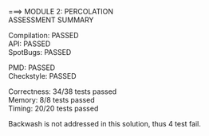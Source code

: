 ===> MODULE 2: PERCOLATION<br>
ASSESSMENT SUMMARY

Compilation:  PASSED<br>
API:          PASSED<br>
SpotBugs:     PASSED<br>

PMD:          PASSED<br>
Checkstyle:   PASSED<br>


Correctness:  34/38 tests passed<br>
Memory:       8/8 tests passed<br>
Timing:       20/20 tests passed<br>


Backwash is not addressed in this solution, thus 4 test fail.
